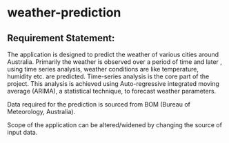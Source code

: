 # weather-prediction

## Requirement Statement:

The application is designed to predict the weather of various cities around Australia. 
Primarily the weather is observed over a period of time and later , using time series analysis, weather conditions are 
like temperature, humidity etc. are predicted. Time-series analysis is the core part of the project. This analysis is achieved using Auto-regressive integrated moving average (ARIMA), a statistical technique, to forecast weather parameters.

Data required for the prediction is sourced from BOM (Bureau of Meteorology, Australia).

Scope of the application can be altered/widened by changing the source of input data.
